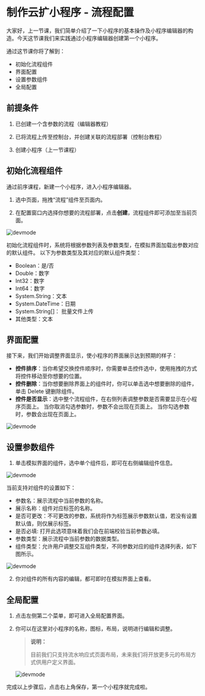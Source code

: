 # 制作云扩小程序 - 流程配置

大家好，上一节课，我们简单介绍了一下小程序的基本操作及小程序编辑器的构造。今天这节课我们来实践通过小程序编辑器创建第一个小程序。

通过这节课你将了解到：

- 初始化流程组件
- 界面配置
- 设置参数组件
- 全局配置

## 前提条件

1. 已创建一个含参数的流程（编辑器教程）

2. 已将流程上传至控制台，并创建关联的流程部署（控制台教程）

3. 创建小程序（上一节课程）

## 初始化流程组件

通过前序课程，新建一个小程序，进入小程序编辑器。

1. 选中页面，拖拽“流程”组件至页面内。

2. 在配置窗口内选择你想要的流程部署，点击**创建**，流程组件即可添加至当前页面。

![devmode](https://docimages.blob.core.chinacloudapi.cn/images/Kris/academy/secoundworkflow/addworkflow.png)


初始化流程组件时，系统将根据参数列表及参数类型，在模拟界面加载出参数对应的默认组件。 以下为参数类型及其对应的默认组件类型：

- Boolean：是/否
- Double：数字
- Int32：数字
- Int64：数字
- System.String：文本
- System.DateTime：日期
- System.String[]： 批量文件上传
- 其他类型：文本

## 界面配置

接下来，我们开始调整界面显示，使小程序的界面展示达到预期的样子：

- **控件排序**：当你希望交换控件顺序时，你需要单击控件选中，使用拖拽的方式将控件移动至你想要的位置。
- **控件删除**：当你想要删除界面上的组件时，你可以单击选中想要删除的组件，单击 Delete 键删除组件。
- **控件是否显示**：选中整个流程组件，在右侧列表调整参数是否需要显示在小程序页面上。 当你取消勾选参数时，参数不会出现在页面上。 当你勾选参数时，参数会出现在页面上。

![devmode](https://docimages.blob.core.chinacloudapi.cn/images/Kris/academy/secoundworkflow/workflow2.png) 

## 设置参数组件

1. 单击模拟界面的组件，选中单个组件后，即可在右侧编辑组件信息。

![devmode](https://docimages.blob.core.chinacloudapi.cn/images/Kris/academy/secoundworkflow/workflow3.png)

当前支持对组件的设置如下：

- 参数名：展示流程中当前参数的名称。
- 展示名称：组件对应标签的名称。
- 是否可更改：不可更改的参数，系统将作为标签展示参数默认值，若没有设置默认值，则仅展示标签。
- 是否必填: 打开此选项意味着我们会在前端校验当前参数必填。
- 参数类型：展示流程中当前参数的数据类型。
- 组件类型：允许用户调整交互组件类型，不同参数对应的组件选择列表，如下图所示。

![devmode](https://docimages.blob.core.chinacloudapi.cn/images/Kris/Apps/setcomponent1.png)

2. 你对组件的所有内容的编辑，都可即时在模拟界面上查看。

## 全局配置

1. 点击左侧第二个菜单，即可进入全局配置界面。

2. 你可以在这里对小程序的名称，图标，布局，说明进行编辑和调整。


   > **说明：**
   >
   > 目前我们只支持流水响应式页面布局，未来我们将开放更多元的布局方式供用户定义界面。


   ![devmode](https://docimages.blob.core.chinacloudapi.cn/images/Kris/academy/secoundworkflow/workflow4.png)


完成以上步骤后，点击右上角保存，第一个小程序就完成啦。